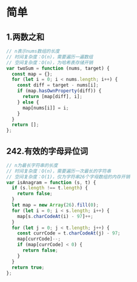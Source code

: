 # 简单

## 1.两数之和
<leetcode-link title="1.两数之和" link="https://leetcode.cn/problems/two-sum" />

```js
// n表示nums数组的长度
// 时间复杂度：O(n)，需要遍历一遍数组
// 空间复杂度：O(n)，为哈希表存储开销
var twoSum = function (nums, target) {
  const map = {};
  for (let i = 0; i < nums.length; i++) {
    const diff = target - nums[i];
    if (map.hasOwnProperty(diff)) {
      return [map[diff], i];
    } else {
      map[nums[i]] = i;
    }
  }
  return [];
};
```

## 242.有效的字母异位词
<leetcode-link title="242.有效的字母异位词" link="https://leetcode.cn/problems/valid-anagram" />

```js
// n为最长字符串的长度
// 时间复杂度：O(n)，需要遍历一次最长的字符串
// 空间复杂度：O(1)，仅为字符串26个字母数组的内存开销
var isAnagram = function (s, t) {
  if (s.length !== t.length) {
    return false;
  }
  let map = new Array(26).fill(0);
  for (let i = 0; i < s.length; i++) {
    map[s.charCodeAt(i) - 97]++;
  }
  for (let j = 0; j < t.length; j++) {
    const currCode = t.charCodeAt(j) - 97;
    map[currCode]--;
    if (map[currCode] < 0) {
      return false;
    }
  }
  return true;
};
```